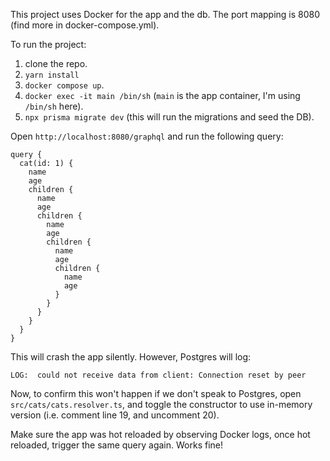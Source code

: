 This project uses Docker for the app and the db. The port mapping is 8080 (find more in docker-compose.yml).

To run the project:

1. clone the repo.
2. `yarn install`
3. `docker compose up`.
4. `docker exec -it main /bin/sh` (`main` is the app container, I'm using `/bin/sh` here).
5. `npx prisma migrate dev` (this will run the migrations and seed the DB).

Open `http://localhost:8080/graphql` and run the following query:

```
query {
  cat(id: 1) {
    name
    age
    children {
      name
      age
      children {
        name
        age
        children {
          name
          age
          children {
            name
            age
          }
        }
      }
    }
  }
}
```

This will crash the app silently. However, Postgres will log:
```
LOG:  could not receive data from client: Connection reset by peer
```

Now, to confirm this won't happen if we don't speak to Postgres, open `src/cats/cats.resolver.ts`, and toggle the constructor to use in-memory version (i.e. comment line 19, and uncomment 20).

Make sure the app was hot reloaded by observing Docker logs, once hot reloaded, trigger the same query again. Works fine!
